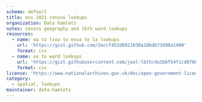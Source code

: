 ```yaml
---
schema: default
title: ons 2021 census lookups
organization: Data hamlets
notes: census geography and lbth ward lookups
resources:
  - name: oa to lsoa to msoa to la lookups
    url: 'https://gist.github.com/2accf452d8921030a18bdb73d90a1400'
    format: csv
  - name: oa to ward lookups
    url: 'https://gist.githubusercontent.com/joel-lbth/da1b6f54f1cd076bf7336be7336de04b/raw/2e25cc5c14ae4a7914dcfc0c0a64dc131bab84bd/lbth_oa21_ward_lookup.csv'
    format: csv
license: 'https://www.nationalarchives.gov.uk/doc/open-government-licence/version/3/'
category:
  - spatial, lookups
maintainer: data-hamlets
---
```

